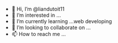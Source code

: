 - 👋 Hi, I’m @liandutoit11
- 👀 I’m interested in ...
- 🌱 I’m currently learning ...web developing
- 💞️ I’m looking to collaborate on ...
- 📫 How to reach me ...

<!---
liandutoit11/liandutoit11 is a ✨ special ✨ repository because its `README.md` (this file) appears on your GitHub profile.
You can click the Preview link to take a look at your changes.
--->
